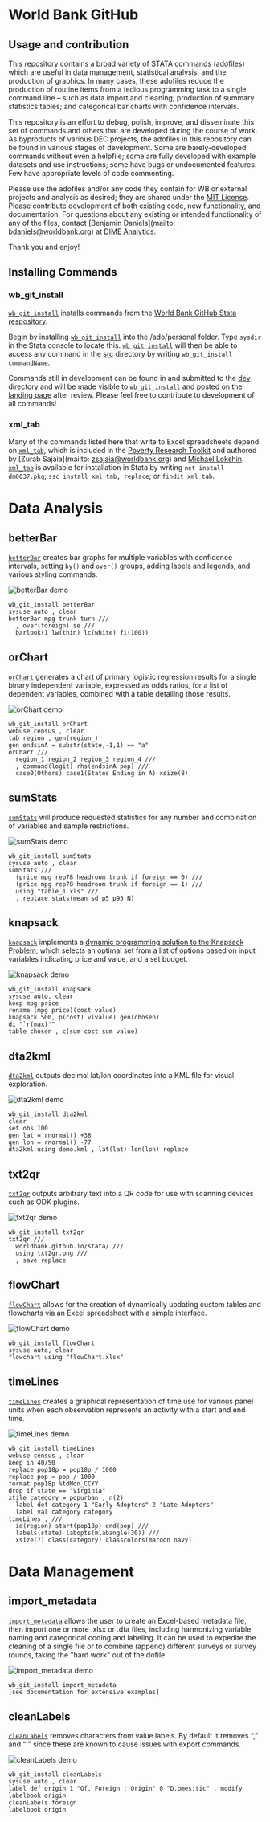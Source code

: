 # World Bank GitHub

## Usage and contribution

This repository contains a broad variety of STATA commands (adofiles) which are useful in data management, statistical analysis, and the production of graphics. In many cases, these adofiles reduce the production of routine items from a tedious programming task to a single command line – such as data import and cleaning; production of summary statistics tables; and categorical bar charts with confidence intervals.

This repository is an effort to debug, polish, improve, and disseminate this set of commands and others that are developed during the course of work. As byproducts of various DEC projects, the adofiles in this repository can be found in various stages of development. Some are barely-developed commands without even a helpfile; some are fully developed with example datasets and use instructions; some have bugs or undocumented features. Few have appropriate levels of code commenting.

Please use the adofiles and/or any code they contain for WB or external projects and analysis as desired; they are shared under the [MIT License](https://opensource.org/licenses/MIT). Please contribute development of both existing code, new functionality, and documentation. For questions about any existing or intended functionality of any of the files, contact [Benjamin Daniels](mailto: bdaniels@worldbank.org) at [DIME Analytics](http://www.worldbank.org/en/research/dime/brief/DIME-Analytics).

Thank you and enjoy!

## Installing Commands

### wb_git_install

[`wb_git_install`](https://github.com/worldbank/stata/tree/master/wb_git_install) installs commands from the [World Bank GitHub Stata respository](https://github.com/worldbank/stata).

Begin by installing [`wb_git_install`](https://github.com/worldbank/stata/tree/master/wb_git_install) into the /ado/personal folder. Type `sysdir` in the Stata console to locate this. [`wb_git_install`](https://github.com/worldbank/stata/tree/master/wb_git_install) will then be able to access any command in the [src](https://github.com/worldbank/stata/tree/master/src) directory by writing `wb_git_install commandName`.

Commands still in development can be found in and submitted to the [dev](https://github.com/worldbank/stata/tree/master/dev) directory and will be made visible to [`wb_git_install`](https://github.com/worldbank/stata/tree/master/wb_git_install) and posted on the [landing page](http://worldbank.github.io/stata/) after review. Please feel free to contribute to development of all commands!

### xml_tab

Many of the commands listed here that write to Excel spreadsheets depend on [`xml_tab`](http://fmwww.bc.edu/repec/bocode/x/xml_tab.html), which is included in the [Poverty Research Toolkit](http://econ.worldbank.org/WBSITE/EXTERNAL/EXTDEC/EXTRESEARCH/EXTPROGRAMS/EXTPOVRES/0,,contentMDK:20292195~menuPK:546578~pagePK:64168182~piPK:64168060~theSitePK:477894,00.html#xml_tab) and authored by [Zurab Sajaia](mailto: zsajaia@worldbank.org) and [Michael Lokshin](mlokshin@worldbank.org). [`xml_tab`](http://fmwww.bc.edu/repec/bocode/x/xml_tab.html) is available for installation in Stata by writing `net install dm0037.pkg`; `ssc install xml_tab, replace`; or `findit xml_tab`.

# Data Analysis

## betterBar

[`betterBar`](https://github.com/worldbank/stata/tree/master/src/betterBar) creates bar graphs for multiple variables with confidence intervals, setting `by()` and `over()` groups, adding labels and legends, and various styling commands.

![betterBar demo](https://raw.githubusercontent.com/worldbank/stata/master/src/betterBar/betterBar.png)

```
wb_git_install betterBar
sysuse auto , clear
betterBar mpg trunk turn ///
  , over(foreign) se ///
  barlook(1 lw(thin) lc(white) fi(100))
```

## orChart

[`orChart`](https://github.com/worldbank/stata/tree/master/src/orChart) generates a chart of primary logistic regression results for a single binary independent variable, expressed as odds ratios, for a list of dependent variables, combined with a table detailing those results.

![orChart demo](https://raw.githubusercontent.com/worldbank/stata/master/src/orChart/orChart.png)

```
wb_git_install orChart
webuse census , clear
tab region , gen(region_)
gen endsinA = substr(state,-1,1) == "a"
orChart ///
  region_1 region_2 region_3 region_4 ///
  , command(logit) rhs(endsinA pop) ///
  case0(Others) case1(States Ending in A) xsize(8)
```

## sumStats

[`sumStats`](https://github.com/worldbank/stata/tree/master/src/sumStats) will produce requested statistics for any number and combination of variables and sample restrictions.

![sumStats demo](https://raw.githubusercontent.com/worldbank/stata/master/src/sumStats/sumStats.png)

```
wb_git_install sumStats
sysuse auto , clear
sumStats ///
  (price mpg rep78 headroom trunk if foreign == 0) ///
  (price mpg rep78 headroom trunk if foreign == 1) ///
  using "table_1.xls" ///
  , replace stats(mean sd p5 p95 N)
 ```

## knapsack

[`knapsack`](https://github.com/worldbank/stata/tree/master/src/knapsack) implements a [dynamic programming solution to the Knapsack Problem](http://www.es.ele.tue.nl/education/5MC10/Solutions/knapsack.pdf), which selects an optimal set from a list of options based on input variables indicating price and value, and a set budget.

![knapsack demo](https://raw.githubusercontent.com/worldbank/stata/master/src/knapsack/knapsack.png)

```
wb_git_install knapsack
sysuse auto, clear
keep mpg price
rename (mpg price)(cost value)
knapsack 500, p(cost) v(value) gen(chosen)
di "`r(max)'"
table chosen , c(sum cost sum value)
```

## dta2kml

[`dta2kml`](https://github.com/worldbank/stata/tree/master/src/dta2kml) outputs decimal lat/lon coordinates into a KML file for visual exploration.

![dta2kml demo](https://raw.githubusercontent.com/worldbank/stata/master/src/dta2kml/dta2kml.jpg)

```
wb_git_install dta2kml
clear
set obs 100
gen lat = rnormal() +38
gen lon = rnormal() -77
dta2kml using demo.kml , lat(lat) lon(lon) replace
```

## txt2qr

[`txt2qr`](https://github.com/worldbank/stata/tree/master/src/txt2qr) outputs arbitrary text into a QR code for use with scanning devices such as ODK plugins.

![txt2qr demo](https://raw.githubusercontent.com/worldbank/stata/master/src/txt2qr/txt2qr.png)

```
wb_git_install txt2qr
txt2qr ///
  worldbank.github.io/stata/ ///
  using txt2qr.png ///
  , save replace
```

## flowChart

[`flowChart`](https://github.com/worldbank/stata/tree/master/src/flowChart) allows for the creation of dynamically updating custom tables and flowcharts via an Excel spreadsheet with a simple interface.

![flowChart demo](https://raw.githubusercontent.com/worldbank/stata/master/src/flowChart/flowChart.png)

```
wb_git_install flowChart
sysuse auto, clear
flowchart using "flowChart.xlsx"
```

## timeLines

[`timeLines`](https://github.com/worldbank/stata/tree/master/src/timeLines) creates a graphical representation of time use for various panel units when each observation represents an activity with a start and end time.

![timeLines demo](https://raw.githubusercontent.com/worldbank/stata/master/src/timeLines/timeLines.png)

```
wb_git_install timeLines
webuse census , clear
keep in 40/50
replace pop18p = pop18p / 1000
replace pop = pop / 1000
format pop18p %tdMon_CCYY
drop if state == "Virginia"
xtile category = popurban , n(2)
  label def category 1 "Early Adopters" 2 "Late Adopters"
  label val category category
timeLines , ///
  id(region) start(pop18p) end(pop) ///
  labels(state) labopts(mlabangle(30)) ///
  xsize(7) class(category) classcolors(maroon navy)
```

# Data Management

## import_metadata

[`import_metadata`](https://github.com/worldbank/stata/tree/master/src/import_metadata) allows the user to create an Excel-based metadata file, then import one or more .xlsx or .dta files, including harmonizing variable naming and categorical coding and labeling. It can be used to expedite the cleaning of a single file or to combine (append) different surveys or survey rounds, taking the "hard work" out of the dofile.

![import_metadata demo](https://raw.githubusercontent.com/worldbank/stata/master/src/import_metadata/import_metadata.png)

```
wb_git_install import_metadata
[see documentation for extensive examples]
```

## cleanLabels

[`cleanLabels`](https://github.com/worldbank/stata/tree/master/src/cleanLabels) removes characters from value labels. By default it removes “,” and “:” since these are known to cause issues with export commands.

![cleanLabels demo](https://raw.githubusercontent.com/worldbank/stata/master/src/cleanLabels/cleanlabels.png)

```
wb_git_install cleanLabels
sysuse auto , clear
label def origin 1 "Of, Foreign : Origin" 0 "D,omes:tic" , modify
labelbook origin
cleanLabels foreign
labelbook origin
```

